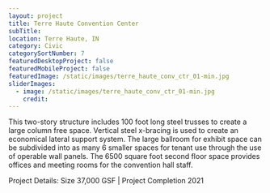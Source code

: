 ```yaml
---
layout: project
title: Terre Haute Convention Center
subTitle:
location: Terre Haute, IN
category: Civic
categorySortNumber: 7
featuredDesktopProject: false
featuredMobileProject: false
featuredImage: /static/images/terre_haute_conv_ctr_01-min.jpg
sliderImages:
  - image: /static/images/terre_haute_conv_ctr_01-min.jpg
    credit:
---
```

This two-story structure includes 100 foot long steel trusses to create a large column free space. Vertical steel x-bracing is used to create an economical lateral support system. The large ballroom for exhibit space can be subdivided into as many 6 smaller spaces for tenant use through the use of operable wall panels. The 6500 square foot second floor space provides offices and meeting rooms for the convention hall staff.

Project Details:  Size 37,000 GSF | Project Completion 2021



































